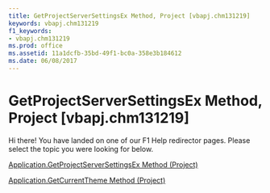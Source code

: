 ```yaml
---
title: GetProjectServerSettingsEx Method, Project [vbapj.chm131219]
keywords: vbapj.chm131219
f1_keywords:
- vbapj.chm131219
ms.prod: office
ms.assetid: 11a1dcfb-35bd-49f1-bc0a-358e3b184612
ms.date: 06/08/2017
---
```



# GetProjectServerSettingsEx Method, Project [vbapj.chm131219]

Hi there! You have landed on one of our F1 Help redirector pages. Please select the topic you were looking for below.

[Application.GetProjectServerSettingsEx Method (Project)](http://msdn.microsoft.com/library/cd630197-60e0-0ba8-e01e-114b82fe9f1e%28Office.15%29.aspx)

[Application.GetCurrentTheme Method (Project)](http://msdn.microsoft.com/library/42384278-abaa-c15a-953f-b1ab4d0901c1%28Office.15%29.aspx)


